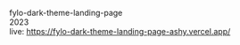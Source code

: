 fylo-dark-theme-landing-page
<br>
2023
<br>
live: https://fylo-dark-theme-landing-page-ashy.vercel.app/
